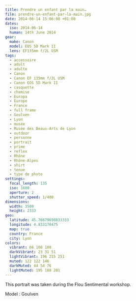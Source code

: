 ```yaml
---
title: Prendre un enfant par la main…
file: prendre-un-enfant-par-la-main.jpg
date: 2014-06-14 15:06:00 +01:00
dates:
  iso: 2014-06-14
  human: 14th June 2014
gear:
  make: Canon
  model: EOS 5D Mark II
  lens: EF135mm f/2L USM
tags:
  - accessoire
  - adult
  - adulte
  - Canon
  - Canon EF 135mm f/2L USM
  - Canon EOS 5D Mark II
  - casquette
  - chemise
  - Europa
  - Europe
  - France
  - full frame
  - Goulven
  - Lyon
  - musée
  - Musée des Beaux-Arts de Lyon
  - outdoor
  - personne
  - portrait
  - prime
  - reflex
  - Rhône
  - Rhône-Alpes
  - shirt
  - tenue
  - type de photo
settings:
  focal_length: 135
  iso: 1600
  aperture: 2
  shutter_speed: 1/400
dimensions:
  width: 3500
  height: 2333
geo:
  latitude: 45.76679698833333
  longitude: 4.833170475
  map: true
  country: France
  city: Lyon
colors:
  vibrant: 66 108 180
  darkVibrant: 23 31 51
  lightVibrant: 196 215 251
  muted: 122 122 146
  darkMuted: 44 54 76
  lightMuted: 195 188 201
---
```


This portrait was taken during the Flou Sentimental workshop.

Model : Goulven
